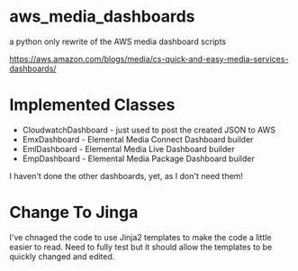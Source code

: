 # aws_media_dashboards
a python only rewrite of the AWS media dashboard scripts

https://aws.amazon.com/blogs/media/cs-quick-and-easy-media-services-dashboards/

# Implemented Classes
* CloudwatchDashboard - just used to post the created JSON to AWS
* EmxDashboard - Elemental Media Connect Dashboard builder
* EmlDashboard - Elemental Media Live Dashboard builder
* EmpDashboard - Elemental Media Package Dashboard builder

I haven't done the other dashboards, yet, as I don't need them!

# Change To Jinga
I've chnaged the code to use Jinja2 templates to make the code a little easier to read. Need to
fully test but it should allow the templates to be quickly changed and edited.

